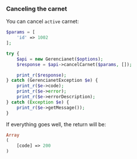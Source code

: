 ### Canceling the carnet

You can cancel `active` carnet:

```php
$params = [
    'id' => 1002
];

try {
    $api = new Gerencianet($options);
    $response = $api->cancelCarnet($params, []);

    print_r($response);
} catch (GerencianetException $e) {
    print_r($e->code);
    print_r($e->error);
    print_r($e->errorDescription);
} catch (Exception $e) {
    print_r($e->getMessage());
}

```

If everything goes well, the return will be:

```php
Array
(
    [code] => 200
)
```
